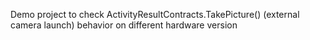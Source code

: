 Demo project to check ActivityResultContracts.TakePicture() (external camera launch) behavior on different hardware version
